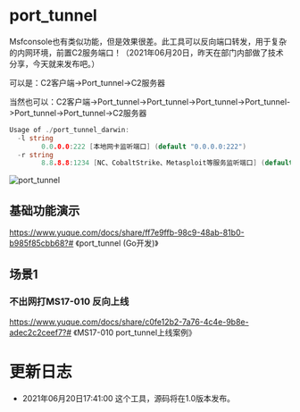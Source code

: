 # port_tunnel
Msfconsole也有类似功能，但是效果很差。此工具可以反向端口转发，用于复杂的内网环境，前置C2服务端口！（2021年06月20日，昨天在部门内部做了技术分享，今天就来发布吧。）

可以是：C2客户端->Port_tunnel->C2服务器

当然也可以：C2客户端->Port_tunnel->Port_tunnel->Port_tunnel->Port_tunnel->Port_tunnel->Port_tunnel->C2服务器

```go
Usage of ./port_tunnel_darwin:
  -l string
    	0.0.0.0:222 [本地网卡监听端口] (default "0.0.0.0:222")
  -r string
    	8.8.8.8:1234 [NC、CobaltStrike、Metasploit等服务监听端口] (default "8.8.8.8:1234")
```

![port_tunnel](https://image.3001.net/images/20210620/1624182547678.png)

## 基础功能演示

https://www.yuque.com/docs/share/ff7e9ffb-98c9-48ab-81b0-b985f85cbb68?# 《port_tunnel (Go开发)》

## 场景1

### 不出网打MS17-010 反向上线

https://www.yuque.com/docs/share/c0fe12b2-7a76-4c4e-9b8e-adec2c2ceef7?# 《MS17-010 port_tunnel上线案例》

# 更新日志

- 2021年06月20日17:41:00 这个工具，源码将在1.0版本发布。
